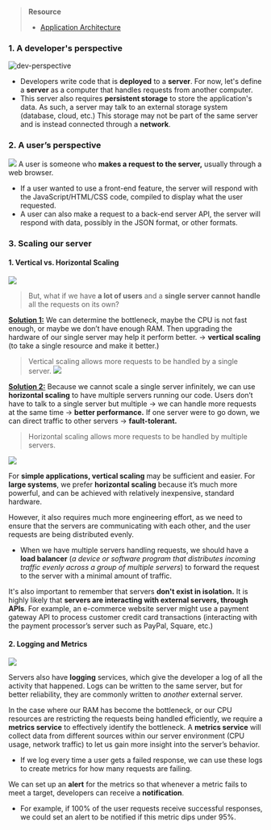 > **Resource**
> - [Application Architecture](https://neetcode.io/courses/system-design-for-beginners/1)
### 1. A developer's perspective
![dev-perspective](https://i.imgur.com/Rc0XPBQ.png)
* Developers write code that is **deployed** to a **server**. For now, let's define a **server** as a computer that handles requests from another computer. 
* This server also requires **persistent storage** to store the application's data. As such, a server may talk to an external storage system (database, cloud, etc.) This storage may not be part of the same server and is instead connected through a **network**.
### 2. A user’s perspective
![](https://i.imgur.com/SMJP3BH.png)
A user is someone who **makes a request to the server,** usually through a web browser. 
* If a user wanted to use a front-end feature, the server will respond with the JavaScript/HTML/CSS code, compiled to display what the user requested. 
* A user can also make a request to a back-end server API, the server will respond with data, possibly in the JSON format, or other formats. 
### 3. Scaling our server
#### 1. Vertical vs. Horizontal Scaling
![](https://i.imgur.com/jyW4Dwx.png)

> But, what if we have **a lot of users** and a **single server cannot handle** all the requests on its own?

<u>**Solution 1:**</u> We can determine the bottleneck, maybe the CPU is not fast enough, or maybe we don’t have enough RAM. Then upgrading the hardware of our single server may help it perform better. → **vertical scaling** (to take a single resource and make it better.)

> Vertical scaling allows more requests to be handled by a single server.
> ![](https://i.imgur.com/JDELLWe.png)


<u>**Solution 2:**</u>  Because we cannot scale a single server infinitely, we can use **horizontal scaling** to have multiple servers running our code. Users don’t have to talk to a single server but multiple → we can handle more requests at the same time → **better performance.** If one server were to go down, we can direct traffic to other servers → **fault-tolerant.**

> Horizontal scaling allows more requests to be handled by multiple servers.
> 
![](https://i.imgur.com/7ykqHDg.png)


For **simple applications, vertical scaling** may be sufficient and easier. For **large systems**, we prefer **horizontal scaling** because it’s much more powerful, and can be achieved with relatively inexpensive, standard hardware. 

However, it also requires much more engineering effort, as we need to ensure that the servers are communicating with each other, and the user requests are being distributed evenly. 
* When we have multiple servers handling requests, we should have a **load balancer** (*a device or software program that distributes incoming traffic evenly across a group of multiple servers*) to forward the request to the server with a minimal amount of traffic. 

It's also important to remember that servers **don't exist in isolation.** It is highly likely that **servers are interacting with external servers, through APIs**. For example, an e-commerce website server might use a payment gateway API to process customer credit card transactions (interacting with the payment processor’s server such as PayPal, Square, etc.) 
#### 2. Logging and Metrics
![](https://i.imgur.com/50ppg12.png)

Servers also have **logging** services, which give the developer a log of all the activity that happened. Logs can be written to the same server, but for better reliability, they are commonly written to _another_ external server. 

 In the case where our RAM has become the bottleneck, or our CPU resources are restricting the requests being handled efficiently, we require a **metrics service** to effectively identify the bottleneck. A **metrics service** will collect data from different sources within our server environment (CPU usage, network traffic) to let us gain more insight into the server’s behavior. 
 * If we log every time a user gets a failed response, we can use these logs to create metrics for how many requests are failing. 

We can set up an **alert** for the metrics so that whenever a metric fails to meet a target, developers can receive a **notification**. 
* For example, if 100% of the user requests receive successful responses, we could set an alert to be notified if this metric dips under 95%.